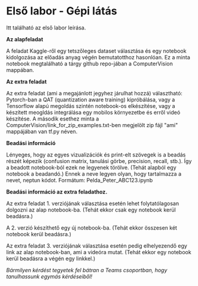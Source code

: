 # Első labor - Gépi látás

Itt található az első labor leírása.

**Az alapfeladat**

A feladat Kaggle-ről egy tetszőleges dataset választása és egy notebook kidolgozása az előadás anyag végén bemutatotthoz hasonlóan. Ez a minta notebook megtalálható a tárgy github repo-jában a ComputerVision mappában.

**Az extra feladat**

Az extra feladat (ami a megajánlott jegyhez járulhat hozzá) választható: Pytorch-ban a QAT (quantization aware training) kipróbálása, vagy a Tensorflow alapú megoldás szintén notebook-os elkészítése, vagy a készített meogldás integrálása egy mobilos környezetbe és erről videó készítése. A második esethez minta a ComputerVision/link_for_zip_examples.txt-ben megjelölt zip fájl "ami" mappájában van tf.py néven.

**Beadási információ**

Lényeges, hogy az egyes vizualizációk és print-elt szövegek is a beadás részét képezik (confusion matrix, tanulási görbe, precision, recall, stb.). Így a beadott notebook-ból ezek ne legyenek törölve. (Tehát alapból egy notebook a beadandó.) Ennek a neve legyen olyan, hogy tartalmazza a nevet, neptun kódot. Formátum: Pelda_Peter_ABC123.ipynb

**Beadási információ az extra feladathoz.**

Az extra feladat 1. verziójának választása esetén lehet folytatólagosan dolgozni az alap notebook-ba. (Tehát ekkor csak egy notebook kerül beadásra.)

A 2. verzió készíthető egy új notebook-ba. (Tehát ekkor összesen két notebook kerül beadásra.)

Az extra feladat 3. verziójának választása esetén pedig elhelyezendő egy link az alap notebook-ban, ami a videóra mutat. (Tehát ekkor egy notebook kerül beadásra a végén egy linkkel.)

_Bármilyen kérdést tegyetek fel bátran a Teams csoportban, hogy tanulhassunk egymás kérdéseiből!_
